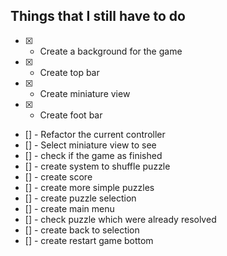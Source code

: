 ## Things that I still have to do
 - [X] - Create a background for the game
 - [X] - Create top bar
 - [X] - Create miniature view
 - [X] - Create foot bar


 - [] - Refactor the current controller
 - [] - Select miniature view to see
 - [] - check if the game as finished
 - [] - create system to shuffle puzzle
 - [] - create score
 - [] - create more simple puzzles
 - [] - create puzzle selection
 - [] - create main menu
 - [] - check puzzle which were already resolved
 - [] - create back to selection
 - [] - create restart game bottom